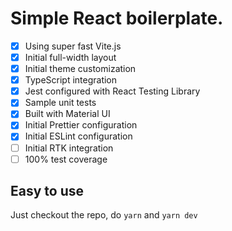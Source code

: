 # Simple React boilerplate.

- [x] Using super fast Vite.js
- [x] Initial full-width layout
- [x] Initial theme customization
- [x] TypeScript integration
- [x] Jest configured with React Testing Library
- [x] Sample unit tests
- [x] Built with Material UI
- [x] Initial Prettier configuration
- [x] Initial ESLint configuration
- [ ] Initial RTK integration
- [ ] 100% test coverage

## Easy to use

Just checkout the repo, do `yarn` and `yarn dev`
